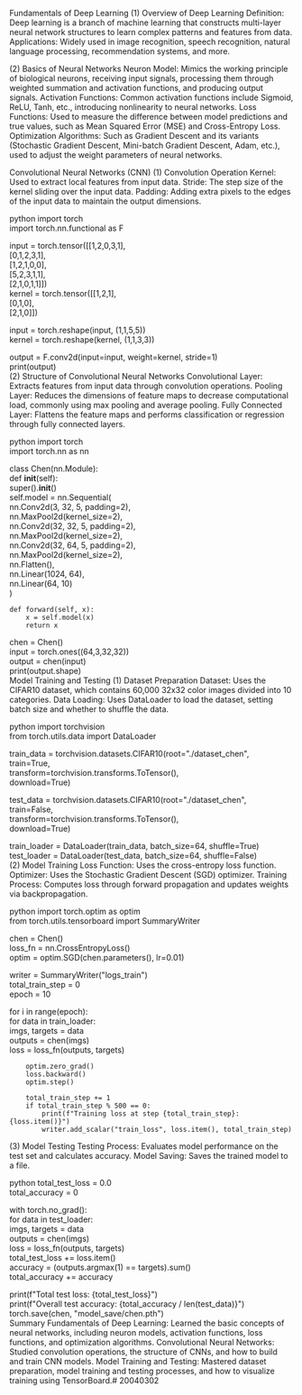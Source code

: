 Fundamentals of Deep Learning
(1) Overview of Deep Learning
Definition: Deep learning is a branch of machine learning that constructs multi-layer neural network structures to learn complex patterns and features from data.
Applications: Widely used in image recognition, speech recognition, natural language processing, recommendation systems, and more.

(2) Basics of Neural Networks
Neuron Model: Mimics the working principle of biological neurons, receiving input signals, processing them through weighted summation and activation functions, and producing output signals.
Activation Functions: Common activation functions include Sigmoid, ReLU, Tanh, etc., introducing nonlinearity to neural networks.
Loss Functions: Used to measure the difference between model predictions and true values, such as Mean Squared Error (MSE) and Cross-Entropy Loss.
Optimization Algorithms: Such as Gradient Descent and its variants (Stochastic Gradient Descent, Mini-batch Gradient Descent, Adam, etc.), used to adjust the weight parameters of neural networks.

Convolutional Neural Networks (CNN)
(1) Convolution Operation
Kernel: Used to extract local features from input data.
Stride: The step size of the kernel sliding over the input data.
Padding: Adding extra pixels to the edges of the input data to maintain the output dimensions.

python
import torch  
import torch.nn.functional as F  

input = torch.tensor([[1,2,0,3,1],  
                      [0,1,2,3,1],  
                      [1,2,1,0,0],  
                      [5,2,3,1,1],  
                      [2,1,0,1,1]])  
kernel = torch.tensor([[1,2,1],  
                       [0,1,0],  
                       [2,1,0]])  

input = torch.reshape(input, (1,1,5,5))  
kernel = torch.reshape(kernel, (1,1,3,3))  

output = F.conv2d(input=input, weight=kernel, stride=1)  
print(output)  
(2) Structure of Convolutional Neural Networks
Convolutional Layer: Extracts features from input data through convolution operations.
Pooling Layer: Reduces the dimensions of feature maps to decrease computational load, commonly using max pooling and average pooling.
Fully Connected Layer: Flattens the feature maps and performs classification or regression through fully connected layers.

python
import torch  
import torch.nn as nn  

class Chen(nn.Module):  
    def __init__(self):  
        super().__init__()  
        self.model = nn.Sequential(  
            nn.Conv2d(3, 32, 5, padding=2),  
            nn.MaxPool2d(kernel_size=2),  
            nn.Conv2d(32, 32, 5, padding=2),  
            nn.MaxPool2d(kernel_size=2),  
            nn.Conv2d(32, 64, 5, padding=2),  
            nn.MaxPool2d(kernel_size=2),  
            nn.Flatten(),  
            nn.Linear(1024, 64),  
            nn.Linear(64, 10)  
        )  

    def forward(self, x):  
        x = self.model(x)  
        return x  

chen = Chen()  
input = torch.ones((64,3,32,32))  
output = chen(input)  
print(output.shape)  
Model Training and Testing
(1) Dataset Preparation
Dataset: Uses the CIFAR10 dataset, which contains 60,000 32x32 color images divided into 10 categories.
Data Loading: Uses DataLoader to load the dataset, setting batch size and whether to shuffle the data.

python
import torchvision  
from torch.utils.data import DataLoader  

train_data = torchvision.datasets.CIFAR10(root="./dataset_chen",  
                                          train=True,  
                                          transform=torchvision.transforms.ToTensor(),  
                                          download=True)  

test_data = torchvision.datasets.CIFAR10(root="./dataset_chen",  
                                         train=False,  
                                         transform=torchvision.transforms.ToTensor(),  
                                         download=True)  

train_loader = DataLoader(train_data, batch_size=64, shuffle=True)  
test_loader = DataLoader(test_data, batch_size=64, shuffle=False)  
(2) Model Training
Loss Function: Uses the cross-entropy loss function.
Optimizer: Uses the Stochastic Gradient Descent (SGD) optimizer.
Training Process: Computes loss through forward propagation and updates weights via backpropagation.

python
import torch.optim as optim  
from torch.utils.tensorboard import SummaryWriter  

chen = Chen()  
loss_fn = nn.CrossEntropyLoss()  
optim = optim.SGD(chen.parameters(), lr=0.01)  

writer = SummaryWriter("logs_train")  
total_train_step = 0  
epoch = 10  

for i in range(epoch):  
    for data in train_loader:  
        imgs, targets = data  
        outputs = chen(imgs)  
        loss = loss_fn(outputs, targets)  

        optim.zero_grad()  
        loss.backward()  
        optim.step()  

        total_train_step += 1  
        if total_train_step % 500 == 0:  
            print(f"Training loss at step {total_train_step}: {loss.item()}")  
            writer.add_scalar("train_loss", loss.item(), total_train_step)  
(3) Model Testing
Testing Process: Evaluates model performance on the test set and calculates accuracy.
Model Saving: Saves the trained model to a file.

python
total_test_loss = 0.0  
total_accuracy = 0  

with torch.no_grad():  
    for data in test_loader:  
        imgs, targets = data  
        outputs = chen(imgs)  
        loss = loss_fn(outputs, targets)  
        total_test_loss += loss.item()  
        accuracy = (outputs.argmax(1) == targets).sum()  
        total_accuracy += accuracy  

print(f"Total test loss: {total_test_loss}")  
print(f"Overall test accuracy: {total_accuracy / len(test_data)}")  
torch.save(chen, "model_save/chen.pth")  
Summary
Fundamentals of Deep Learning: Learned the basic concepts of neural networks, including neuron models, activation functions, loss functions, and optimization algorithms.
Convolutional Neural Networks: Studied convolution operations, the structure of CNNs, and how to build and train CNN models.
Model Training and Testing: Mastered dataset preparation, model training and testing processes, and how to visualize training using TensorBoard.# 20040302
